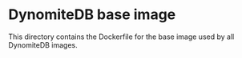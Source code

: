 # DynomiteDB base image

This directory contains the Dockerfile for the base image used by all DynomiteDB images. 
